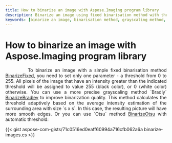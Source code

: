 ```yaml
---
title: How to binarize an image with Aspose.Imaging program library
description: Binarize an image using fixed binarisation method with threshold, method Bradly and Otsu method.
keywords: [binarize an image, binarisation method, grayscaling method, method Bradly, Otsu method]
---
```


# How to binarize an image with Aspose.Imaging program library

<p align='justify'>
&nbsp;&nbsp;&nbsp;&nbsp;&nbsp;&nbsp;&nbsp;&nbsp;
To binarize an image with a simple fixed binarisation method <a href="https://reference.aspose.com/imaging/net/aspose.imaging/rasterimage/binarizefixed/">BinarizeFixed</a>, you need to set only one parameter - a threshold from 0 to 255. All pixels of the image that have an intensity greater than the indicated threshold will be assigned to value 255 (black color), or 0 (white color) otherwise. You can use a more precise grayscaling method `Bradly` <a href="https://reference.aspose.com/imaging/net/aspose.imaging/rasterimage/binarizebradley/">BinarizeBradley</a> to improve binarization quality. This method calculates the threshold adaptively based on the average intensity estimation of the surrounding area with size `s x s`. In this case, the resulting picture will have more smooth edges. Or you can use `Otsu` method <a href="https://reference.aspose.com/imaging/net/aspose.imaging/rasterimage/binarizeotsu/">BinarizeOtsu</a> with automatic threshold:
</p>

{{< gist aspose-com-gists/71c0516ed0eaff60994a716cfb062a6a binarize-images.cs >}}
